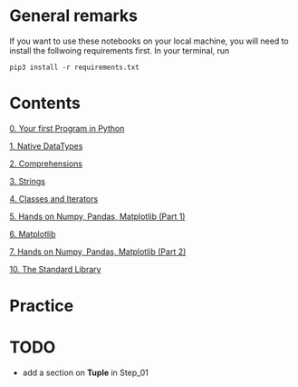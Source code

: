 # General remarks

If you want to use these notebooks on your local machine, you will need to install the follwoing requirements first. In your terminal, run

```shell
pip3 install -r requirements.txt 
```

# Contents

[0. Your first Program in Python](https://nbviewer.jupyter.org/github/UM6P/Al-Khwarizmi-Python-Programming/blob/main/notebooks/Step_00.ipynb)

[1. Native DataTypes](https://nbviewer.jupyter.org/github/UM6P/Al-Khwarizmi-Python-Programming/blob/main/notebooks/Step_01.ipynb)

[2. Comprehensions](https://nbviewer.jupyter.org/github/UM6P/Al-Khwarizmi-Python-Programming/blob/main/notebooks/Step_02.ipynb)

[3. Strings](https://nbviewer.jupyter.org/github/UM6P/Al-Khwarizmi-Python-Programming/blob/main/notebooks/Step_03.ipynb)

[4. Classes and Iterators](https://nbviewer.jupyter.org/github/UM6P/Al-Khwarizmi-Python-Programming/blob/main/notebooks/Step_04.ipynb)

[5. Hands on Numpy, Pandas, Matplotlib (Part 1)](https://nbviewer.jupyter.org/github/UM6P/Al-Khwarizmi-Python-Programming/blob/main/notebooks/Step_05.ipynb)

[6. Matplotlib](https://nbviewer.jupyter.org/github/UM6P/Al-Khwarizmi-Python-Programming/blob/main/notebooks/Step_06.ipynb)

[7. Hands on Numpy, Pandas, Matplotlib (Part 2)](https://nbviewer.jupyter.org/github/UM6P/Al-Khwarizmi-Python-Programming/blob/main/notebooks/Step_07.ipynb)

[10. The Standard Library](https://nbviewer.jupyter.org/github/UM6P/Al-Khwarizmi-Python-Programming/blob/main/notebooks/Step_10.ipynb)


# Practice


# TODO

* add a section on **Tuple** in Step_01


